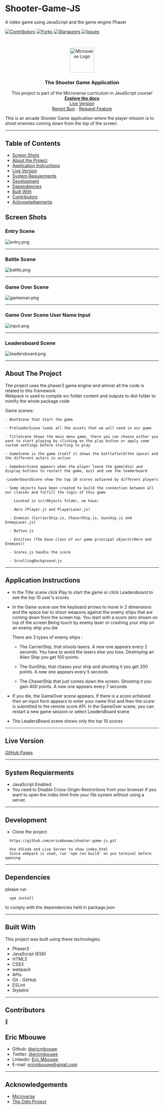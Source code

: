 # Shooter-Game-JS

A video game using JavaScript and the game engine Phaser

<!--
*** Thanks for checking out this README Template. If you have a suggestion that would
*** make this better, please fork the repo and create a pull request or simply open
*** an issue with the tag "enhancement".
*** Thanks again! Now go create something AMAZING! :D
-->

<!-- PROJECT SHIELDS -->
<!--
*** I'm using markdown "reference style" links for readability.
*** Reference links are enclosed in brackets [ ] instead of parentheses ( ).
*** See the bottom of this document for the declaration of the reference variables
*** for contributors-url, forks-url, etc. This is an optional, concise syntax you may use.
*** https://www.markdownguide.org/basic-syntax/#reference-style-links
-->

[![Contributors][contributors-shield]][contributors-url]
[![Forks][forks-shield]][forks-url]
[![Stargazers][stars-shield]][stars-url]
[![Issues][issues-shield]][issues-url]

<!-- PROJECT LOGO -->
<br />
<p align="center">
  <a href="https://github.com/ericmbouwe/shooter-game-js">
    <img src="src/microverse.png" alt="Microverse Logo" width="80" height="80">
  </a>
  
  <h3 align="center">The Shooter Game Application</h3>
  
  <p align="center">
    This project is part of the Microverse curriculum in JavaScript course!
    <br />
    <a href="https://github.com/ericmbouwe/shooter-game-js"><strong>Explore the docs</strong></a>
    <br />
    <a href="https://ericmbouwe.github.io/shooter-game-js/">Live Version</a>
    <br />
    <a href="https://github.com/ericmbouwe/shooter-game-js/issues">Report Bug</a>
    <span> - </span>
    <a href="https://github.com/ericmbouwe/shooter-game-js/issues">Request Feature</a>
  </p>
</p>

This is an arcade Shooter Game application where the player mission is to shoot enemies coming down from the top of the screen

<hr />

<!-- TABLE OF CONTENTS -->

## Table of Contents

- [Screen Shots](#screen-shots)
- [About the Project](#about-the-project)
- [Application Instructions](#application-instructions)
- [Live Version](#live-version)
- [System Requierments](#system-requierments)
- [Development](#development)
- [Dependencies](#dependencies)
- [Built With](#built-with)
- [Contributors](#contributors)
- [Acknowledgements](#acknowledgements)

## Screen Shots

### Entry Scene

<img src="src/screenshots/entry.png" alt="entry.png">
<hr />

### Battle Scene

<img src="src/screenshots/battle.png" alt="battle.png">
<hr />

### Game Over Scene

<img src="src/screenshots/gameover.png" alt="gameover.png">
<hr />

### Game Over Scene User Name Input

<img src="src/screenshots/input.png" alt="input.png">
<hr />

### Leadersboard Scene

<img src="src/screenshots/leadersboard.png" alt="leadersboard.png">
<hr />
<!-- ABOUT THE PROJECT -->

## About The Project

The project uses the phaser3 game engine and almost all the code is related to this framework  
 Webpack is used to compile src folder content and outputs to dist folder to mimify the whole package code

Game scenes:

    - BootScene that start the game

    - PreloaderScene loads all the assets that we will need in our game

    - TitleScene Shows the main menu game, there you can choose either you want to start playing by clicking on the play button or apply some custom settings before starting to play

    - GameScene is the game itself it shows the battlefield(the space) and the different actors in action

    - GameOverScene appears when the player loose the game(die) and display buttons to restart the game, exit and see the leaderboard

    -LeaderboardScene show the top 10 scores achieved by different players

    - Some objects have been created to build the connection between all our classes and fulfill the logic of this game

        Located in scr/Objects folder, we have:

      - Hero (Player.js and PlayerLaser.js)

      - Enemies (CarrierShip.js, ChaserShip.js, Gunship.js and  EnemyLaser.js)

      - Button.js

      - Entities (The base class of our game principal objects(Hero and Enemies))

      - Scores.js handle the score

      - ScrollingBackground.js

<hr/>

<!-- ABOUT THE PROJECT -->

## Application Instructions

- In the Title scene click Play to start the game or click Leadersboard to see the top 10 user's scores

- In the Game scene use the keyboard arrows to move in 2 dimensions and the space bar to shoot weapons against the enemy ships that are coming down from the screen top. You start with a score zero shown on top of the screen
  Being touch by enemy laser or crashing your ship on an enemy ship you die

  There are 3 types of enemy ships :

  - The CarrierShip, that shoots lasers. A new one appears every 2 seconds. You have to avoid the lasers else you lose. Destroying an Alien Ship you get 100 points.

  - The GunShip, that chases your ship and shooting it you get 200 points. A new one appears every 5 seconds

  - The ChaserShip that just comes down the screen. Shooting it you gain 400 points. A new one appears every 7 seconds

- If you die, the GameOver scene appears. If there is a score achieved then an input form appears to enter your name first and then the score is submitted to the remote score API. In the GameOver scene, you can restart a new game session or select LeadersBoard scene

- The LeadersBoard scene shows only the top 10 scores

<hr/>

## Live Version

[GitHub Pages](https://ericmbouwe.github.io/shooter-game-js/)

<hr/>

## System Requierments

- JavaScript Enabled
- You need to Disable Cross-Origin-Restrictions from your browser if you want to open the index.html from your file system without using a server.

<hr/>

## Development

- Clone the project

```
  https://github.com/ericmbouwe/shooter-game-js.git

  Use VSCode and Live Server to show index.html
  Since webpack is used, run 'npm run build' on you terminal before opening
```

<hr/>

## Dependencies

please run

```
  npm install
```

to comply with the dependencies held in package.json

<hr/>

## Built With

This project was built using these technologies.

- Phaser3
- JavaScript (ES6)
- HTML5
- CSS3
- webpack
- APIs
- Git - GitHub
- ESLint
- Stylelint

<hr/>

<!-- CONTACT -->

## Contributors

:bust_in_silhouette:
​

## Eric Mbouwe

- Github: [@ericmbouwe](https://github.com/ericmbouwe)
- Twitter: [@ericmbouwe](https://twitter.com/ericmbouwe)
- Linkedin: [Eric Mbouwe](https://www.linkedin.com/in/ericmbouwe)
- E-mail: ericmbouwe@gmail.com
​
<hr/>
<!-- ACKNOWLEDGEMENTS -->

## Acknowledgements

- [Microverse](https://www.microverse.org/)
- [The Odin Project](https://www.theodinproject.com/)

<!-- MARKDOWN LINKS & IMAGES -->
<!-- https://www.markdownguide.org/basic-syntax/#reference-style-links -->

[contributors-shield]: https://img.shields.io/github/contributors/ericmbouwe/shooter-game-js.svg?style=flat-square
[contributors-url]: https://github.com/ericmbouwe/shooter-game-js/graphs/contributors
[forks-shield]: https://img.shields.io/github/forks/ericmbouwe/shooter-game-js.svg?style=flat-square
[forks-url]: https://github.com/ericmbouwe/shooter-game-js/network/members
[stars-shield]: https://img.shields.io/github/stars/ericmbouwe/shooter-game-js.svg?style=flat-square
[stars-url]: https://github.com/ericmbouwe/shooter-game-js/stargazers
[issues-shield]: https://img.shields.io/github/issues/ericmbouwe/shooter-game-js.svg?style=flat-square
[issues-url]: https://github.com/ericmbouwe/shooter-game-js/issues
